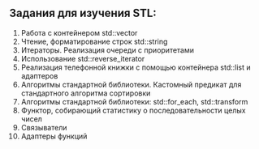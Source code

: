 ## Задания для изучения STL:
1. Работа с контейнером std::vector
2. Чтение, форматирование строк std::string
3. Итераторы. Реализация очереди с приоритетами
4. Использование std::reverse_iterator
5. Реализация телефонной книжки с помощью контейнера std::list и адаптеров
6. Алгоритмы стандартной библиотеки. Кастомный предикат для стандартного алгоритма сортировки
7. Алгоритмы стандартной библиотеки: std::for_each, std::transform
8. Функтор, собирающий статистику о последовательности целых чисел
9. Связыватели
10. Адаптеры функций